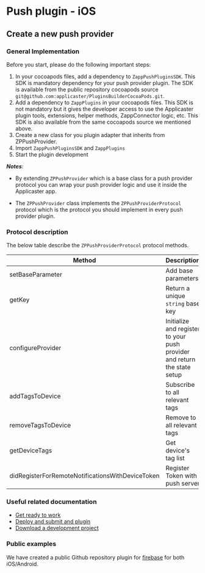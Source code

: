 
# Push plugin - iOS

## Create a new push provider

### General Implementation
Before you start, please do the following important steps:

1. In your cocoapods files, add a dependency to `ZappPushPluginsSDK`. This SDK is mandatory dependency for your push provider plugin. The SDK is available from the public repository cocoapods source `git@github.com:applicaster/PluginsBuilderCocoaPods.git`.
2. Add a dependency to `ZappPlugins` in your cocoapods files. This SDK is not mandatory but it gives the developer access to use the Applicaster plugin tools, extensions, helper methods, ZappConnector logic, etc. This SDK is also available from the same cocoapods source we mentioned above.
3. Create a new class for you plugin adapter that inherits from ZPPushProvider.
4. Import `ZappPushPluginsSDK` and `ZappPlugins` 
5. Start the plugin development

*__Notes__:*
* By extending `ZPPushProvider` which is a base class for a push provider protocol you can wrap your push provider logic and use it inside the Applicaster app.

* The `ZPPushProvider` class implements the `ZPPushProviderProtocol` protocol which is the protocol you should implement in every push provider plugin.

### Protocol description

The below table describe the `ZPPushProviderProtocol` protocol methods.

| Method | Description |
| --- | --- |
| setBaseParameter | Add base parameters |
| getKey | Return a unique `string` base key |
| configureProvider | Initialize and register to your push provider and return the state setup |
| addTagsToDevice | Subscribe to all relevant tags |
| removeTagsToDevice | Remove to all relevant tags |
| getDeviceTags | Get device's tag list |
| didRegisterForRemoteNotificationsWithDeviceToken | Register Token with push server |
 
### Useful related documentation

* [Get ready to work](/dev-env/intro.html)
* [Deploy and submit and plugin](/getting-started/deploy-and-submit.html)
* [Download a development project](/getting-started/download-development-project.html)


### Public examples

We have created a public Github repository plugin for [firebase](https://github.com/applicaster/zapp-push-plugin-firebase) for both iOS/Android.
